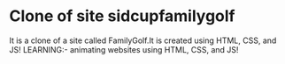 # Clone of site sidcupfamilygolf
It is a clone of a site called FamilyGolf.It is created using HTML, CSS, and JS! 
LEARNING:-
animating websites using HTML, CSS, and JS! 
